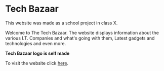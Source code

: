 # Tech Bazaar

This website was made as a school project in class X. 

Welcome to The Tech Bazaar.  The website displays information about the various I.T. Companies and what's going with them, Latest gadgets and technologies and even more.

<b>Tech Bazaar logo is self made</b>

To visit the website click [here](http://techbazzar.shubhbansal.tech/).
